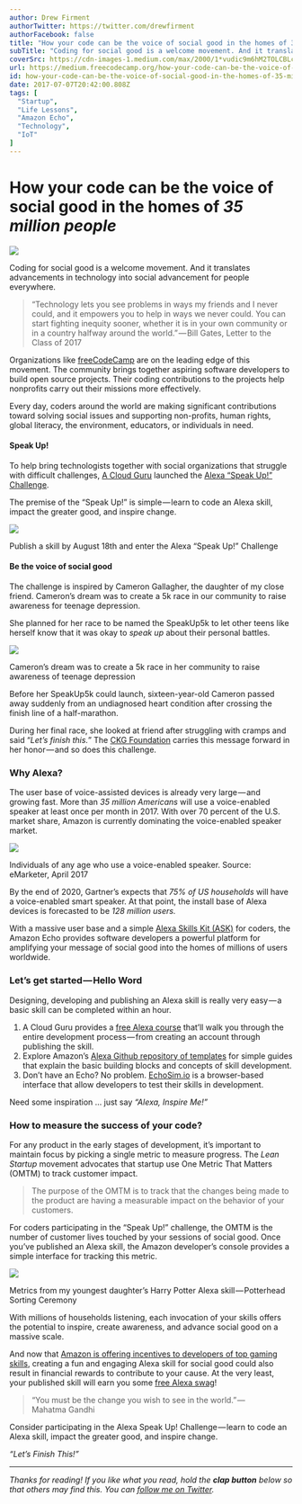 ```yaml
---
author: Drew Firment
authorTwitter: https://twitter.com/drewfirment
authorFacebook: false
title: "How your code can be the voice of social good in the homes of 35 million people"
subTitle: "Coding for social good is a welcome movement. And it translates advancements in technology into social advancement for people everywhere...."
coverSrc: https://cdn-images-1.medium.com/max/2000/1*vudic9m6hM2TOLCBLcWQpQ.jpeg
url: https://medium.freecodecamp.org/how-your-code-can-be-the-voice-of-social-good-in-the-homes-of-35-million-people-a373a1e5c8ed
id: how-your-code-can-be-the-voice-of-social-good-in-the-homes-of-35-million-people-a373a1e5c8ed
date: 2017-07-07T20:42:00.808Z
tags: [
  "Startup",
  "Life Lessons",
  "Amazon Echo",
  "Technology",
  "IoT"
]
---
```

# How your code can be the voice of social good in the homes of _35 million people_







![](https://cdn-images-1.medium.com/max/2000/1*vudic9m6hM2TOLCBLcWQpQ.jpeg)







Coding for social good is a welcome movement. And it translates advancements in technology into social advancement for people everywhere.

> “Technology lets you see problems in ways my friends and I never could, and it empowers you to help in ways we never could. You can start fighting inequity sooner, whether it is in your own community or in a country halfway around the world.” — Bill Gates, Letter to the Class of 2017

Organizations like [freeCodeCamp](https://medium.com/@FreeCodeCamp) are on the leading edge of this movement. The community brings together aspiring software developers to build open source projects. Their coding contributions to the projects help nonprofits carry out their missions more effectively.

Every day, coders around the world are making significant contributions toward solving social issues and supporting non-profits, human rights, global literacy, the environment, educators, or individuals in need.

#### Speak Up!

To help bring technologists together with social organizations that struggle with difficult challenges, [A Cloud Guru](https://medium.com/@acloudguru) launched the [Alexa “Speak Up!” Challenge](https://read.acloud.guru/build-an-alexa-skill-to-speak-up-for-a-social-cause-and-win-a-lifetime-subscription-59bf9fe58f05).

The premise of the “Speak Up!” is simple — learn to code an Alexa skill, impact the greater good, and inspire change.



[![](https://cdn-images-1.medium.com/max/1600/1*hm7mfkdZPQZJCKECVFephQ.png)](https://read.acloud.guru/build-an-alexa-skill-to-speak-up-for-a-social-cause-and-win-a-lifetime-subscription-59bf9fe58f05)

Publish a skill by August 18th and enter the Alexa “Speak Up!” Challenge



#### Be the voice of social good

The challenge is inspired by Cameron Gallagher, the daughter of my close friend. Cameron’s dream was to create a 5k race in our community to raise awareness for teenage depression.

She planned for her race to be named the SpeakUp5k to let other teens like herself know that it was okay to _speak up_ about their personal battles.



[![](https://cdn-images-1.medium.com/max/1600/1*Je1yHiS0skUpWAHlVIxYrQ.png)](http://www.ckgfoundation.org/speakup5k/)

Cameron’s dream was to create a 5k race in her community to raise awareness of teenage depression



Before her SpeakUp5k could launch, sixteen-year-old Cameron passed away suddenly from an undiagnosed heart condition after crossing the finish line of a half-marathon.

During her final race, she looked at friend after struggling with cramps and said “_Let’s finish this._” The [CKG Foundation](http://www.ckgfoundation.org/camerons-story/) carries this message forward in her honor — and so does this challenge.

### Why Alexa?

The user base of voice-assisted devices is already very large — and growing fast. More than _35 million Americans_ will use a voice-enabled speaker at least once per month in 2017\. With over 70 percent of the U.S. market share, Amazon is currently dominating the voice-enabled speaker market.



![](https://cdn-images-1.medium.com/max/1600/1*y_Hd1v4BiqS2eOEf-iPOpQ.png)

Individuals of any age who use a voice-enabled speaker. Source: eMarketer, April 2017



By the end of 2020, Gartner’s expects that _75% of US households_ will have a voice-enabled smart speaker. At that point, the install base of Alexa devices is forecasted to be _128 million users._

With a massive user base and a simple [Alexa Skills Kit (ASK)](https://developer.amazon.com/alexa-skills-kit) for coders, the Amazon Echo provides software developers a powerful platform for amplifying your message of social good into the homes of millions of users worldwide.

### Let’s get started — Hello Word

Designing, developing and publishing an Alexa skill is really very easy — a basic skill can be completed within an hour.

1.  A Cloud Guru provides a [free Alexa course](https://acloud.guru/course/intro-alexa-free/dashboard) that’ll walk you through the entire development process — from creating an account through publishing the skill.
2.  Explore Amazon’s [Alexa Github repository of templates](https://github.com/alexa) for simple guides that explain the basic building blocks and concepts of skill development.
3.  Don’t have an Echo? No problem. [EchoSim.io](https://echosim.io/) is a browser-based interface that allow developers to test their skills in development.

Need some inspiration … just say _“Alexa, Inspire Me!”_

### How to measure the success of your code?

For any product in the early stages of development, it’s important to maintain focus by picking a single metric to measure progress. The _Lean Startup_ movement advocates that startup use One Metric That Matters (OMTM) to track customer impact.

> The purpose of the OMTM is to track that the changes being made to the product are having a measurable impact on the behavior of your customers.

For coders participating in the “Speak Up!” challenge, the OMTM is the number of customer lives touched by your sessions of social good. Once you’ve published an Alexa skill, the Amazon developer’s console provides a simple interface for tracking this metric.







[![](https://cdn-images-1.medium.com/max/2000/1*RxSJe3xtxk0VhqUPLkDImA.png)](https://www.amazon.com/Drew-Firment-Potterhead-Sorting-Ceremony/dp/B01N2WOK43/)

Metrics from my youngest daughter’s Harry Potter Alexa skill — Potterhead Sorting Ceremony







With millions of households listening, each invocation of your skills offers the potential to inspire, create awareness, and advance social good on a massive scale.

And now that [Amazon is offering incentives to developers of top gaming skills](https://developer.amazon.com/public/solutions/alexa/rewards-for-skill-developers), creating a fun and engaging Alexa skill for social good could also result in financial rewards to contribute to your cause. At the very least, your published skill will earn you some [free Alexa swag](https://developer.amazon.com/alexa-skills-kit/alexa-developer-skill-promotion)!

> “You must be the change you wish to see in the world.” — Mahatma Gandhi

Consider participating in the Alexa Speak Up! Challenge — learn to code an Alexa skill, impact the greater good, and inspire change.

_“Let’s Finish This!”_











* * *







_Thanks for reading! If you like what you read, hold the_ **_clap button_** _below so that others may find this. You can_ [_follow me on Twitter_](https://twitter.com/drewfirment)_._








